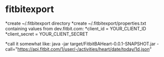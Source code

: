 # fitbitexport
*create ~/.fitbitexport directory
*create ~/.fitbitexport/properties.txt containing values from dev.fitbit.com:
*client_id = YOUR_CLIENT_ID
*client_secret = YOUR_CLIENT_SECRET


*call it somewhat like: java -jar target/FitbitBAHeart-0.0.1-SNAPSHOT.jar -call="https://api.fitbit.com/1/user/-/activities/heart/date/today/1d.json"
